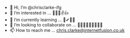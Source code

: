 - 👋 Hi, I’m @chrisclarke-ifg
- 👀 I’m interested in ... 🎂🐱‍🐉✌👍
- 🌱 I’m currently learning ... 👀✔🎁🎶
- 💞️ I’m looking to collaborate on ... 🤦‍♀️🤦‍♂️🤷‍♀️🤷‍♂️🤞
- 📫 How to reach me ... chris.clarke@internetfusion.co.uk

<!---
chrisclarke-ifg/chrisclarke-ifg is a ✨ special ✨ repository because its `README.md` (this file) appears on your GitHub profile.
You can click the Preview link to take a look at your changes.
--->
